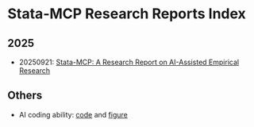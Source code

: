 # Stata-MCP Research Reports Index

## 2025

- 20250921: [Stata-MCP: A Research Report on AI-Assisted Empirical Research](2025/0921/stata_mcp_a_research_report_on_ai_assisted_empirical_research.md)

## Others

- AI coding ability: [code](ai_coding_ability/main.ipynb) and [figure](ai_coding_ability/ability.png)
